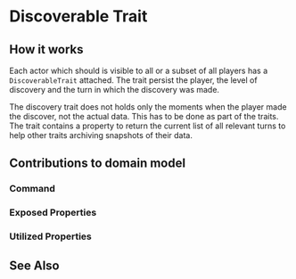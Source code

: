 # Discoverable Trait

##  How it works

Each actor which should is visible to all or a subset of all players has a `DiscoverableTrait` attached. The trait persist the player, the level of discovery and the turn in which the discovery was made.

The discovery trait does not holds only the moments when the player made the discover, not the actual data. This has to be done as part of the traits. The trait contains a property to return the current list of all relevant turns to help other traits archiving snapshots of their data.

## Contributions to domain model

### Command

### Exposed Properties

### Utilized Properties

## See Also

